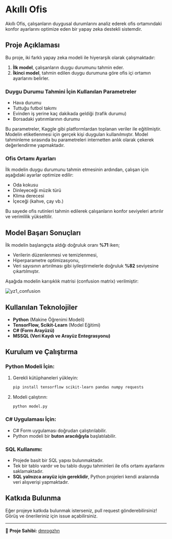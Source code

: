 # Akıllı Ofis

Akıllı Ofis, çalışanların duygusal durumlarını analiz ederek ofis ortamındaki konfor ayarlarını optimize eden bir yapay zeka destekli sistemdir.

## Proje Açıklaması

Bu proje, iki farklı yapay zeka modeli ile hiyerarşik olarak çalışmaktadır:
1. **İlk model**, çalışanların duygu durumunu tahmin eder.
2. **İkinci model**, tahmin edilen duygu durumuna göre ofis içi ortamın ayarlarını belirler.

### Duygu Durumu Tahmini İçin Kullanılan Parametreler
- Hava durumu
- Tuttuğu futbol takımı
- Evinden iş yerine kaç dakikada geldiği (trafik durumu)
- Borsadaki yatırımlarının durumu

Bu parametreler, Kaggle gibi platformlardan toplanan veriler ile eğitilmiştir. Modelin etiketlenmesi için gerçek kişi duyguları kullanılmıştır. Model tahminleme sırasında bu parametreleri internetten anlık olarak çekerek değerlendirme yapmaktadır.

### Ofis Ortamı Ayarları
İlk modelin duygu durumunu tahmin etmesinin ardından, çalışan için aşağıdaki ayarlar optimize edilir:
- Oda kokusu
- Dinleyeceği müzik türü
- Klima derecesi
- İçeceği (kahve, çay vb.)

Bu sayede ofis rutinleri tahmin edilerek çalışanların konfor seviyeleri artırılır ve verimlilik yükseltilir.

## Model Başarı Sonuçları

İlk modelin başlangıçta aldığı doğruluk oranı **%71** iken;
- Verilerin düzenlenmesi ve temizlenmesi,
- Hiperparametre optimizasyonu,
- Veri sayısının artırılması gibi iyileştirmelerle doğruluk **%82** seviyesine çıkartılmıştır.

Aşağıda modelin karışıklık matrisi (confusion matrix) verilmiştir:

![yz1_confusion](https://github.com/user-attachments/assets/648ae1f5-0fad-4655-81a2-bbdd0b670826)


## Kullanılan Teknolojiler
- **Python** (Makine Öğrenimi Modeli)
- **TensorFlow, Scikit-Learn** (Model Eğitimi)
- **C# (Form Arayüzü)**
- **MSSQL (Veri Kaydı ve Arayüz Entegrasyonu)**

## Kurulum ve Çalıştırma

### Python Modeli İçin:
1. Gerekli kütüphaneleri yükleyin:
   ```bash
   pip install tensorflow scikit-learn pandas numpy requests
   ```
2. Modeli çalıştırın:
   ```bash
   python model.py
   ```

### C# Uygulaması İçin:
- C# Form uygulaması doğrudan çalıştırılabilir.
- Python modeli bir **buton aracılığıyla** başlatılabilir.

### SQL Kullanımı:
- Projede basit bir SQL yapısı bulunmaktadır.
- Tek bir tablo vardır ve bu tablo duygu tahminleri ile ofis ortamı ayarlarını saklamaktadır.
- **SQL yalnızca arayüz için gereklidir**, Python projeleri kendi aralarında veri alışverişi yapmaktadır.


## Katkıda Bulunma
Eğer projeye katkıda bulunmak isterseniz, pull request gönderebilirsiniz! Görüş ve önerileriniz için issue açabilirsiniz.

---

📌 **Proje Sahibi:** [dmrogzhn](https://github.com/dmrogzhn)
